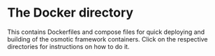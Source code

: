# The Docker directory

This contains Dockerfiles and compose files for quick deploying and building of the osmotic framework containers. Click on the respective directories for instructions on how to do it.